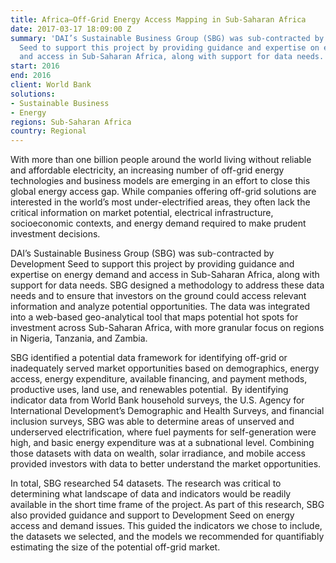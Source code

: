 ```yaml
---
title: Africa–Off-Grid Energy Access Mapping in Sub-Saharan Africa
date: 2017-03-17 18:09:00 Z
summary: 'DAI’s Sustainable Business Group (SBG) was sub-contracted by Development
  Seed to support this project by providing guidance and expertise on energy demand
  and access in Sub-Saharan Africa, along with support for data needs. '
start: 2016
end: 2016
client: World Bank
solutions:
- Sustainable Business
- Energy
regions: Sub-Saharan Africa
country: Regional
---
```


With more than one billion people around the world living without reliable and affordable electricity, an increasing number of off-grid energy technologies and business models are emerging in an effort to close this global energy access gap. While companies offering off-grid solutions are interested in the world’s most under-electrified areas, they often lack the critical information on market potential, electrical infrastructure, socioeconomic contexts, and energy demand required to make prudent investment decisions.

DAI’s Sustainable Business Group (SBG) was sub-contracted by Development Seed to support this project by providing guidance and expertise on energy demand and access in Sub-Saharan Africa, along with support for data needs. SBG designed a methodology to address these data needs and to ensure that investors on the ground could access relevant information and analyze potential opportunities. The data was integrated into a web-based geo-analytical tool that maps potential hot spots for investment across Sub-Saharan Africa, with more granular focus on regions in Nigeria, Tanzania, and Zambia. 
 
SBG identified a potential data framework for identifying off-grid or inadequately served market opportunities based on demographics, energy access, energy expenditure, available financing, and payment methods, productive uses, land use, and renewables potential.  By identifying indicator data from World Bank household surveys, the U.S. Agency for International Development’s Demographic and Health Surveys, and financial inclusion surveys, SBG was able to determine areas of unserved and underserved electrification, where fuel payments for self-generation were high, and basic energy expenditure was at a subnational level. Combining those datasets with data on wealth, solar irradiance, and mobile access provided investors with data to better understand the market opportunities.  
 
In total, SBG researched 54 datasets. The research was critical to determining what landscape of data and indicators would be readily available in the short time frame of the project. As part of this research, SBG also provided guidance and support to Development Seed on energy access and demand issues. This guided the indicators we chose to include, the datasets we selected, and the models we recommended for quantifiably estimating the size of the potential off-grid market. 